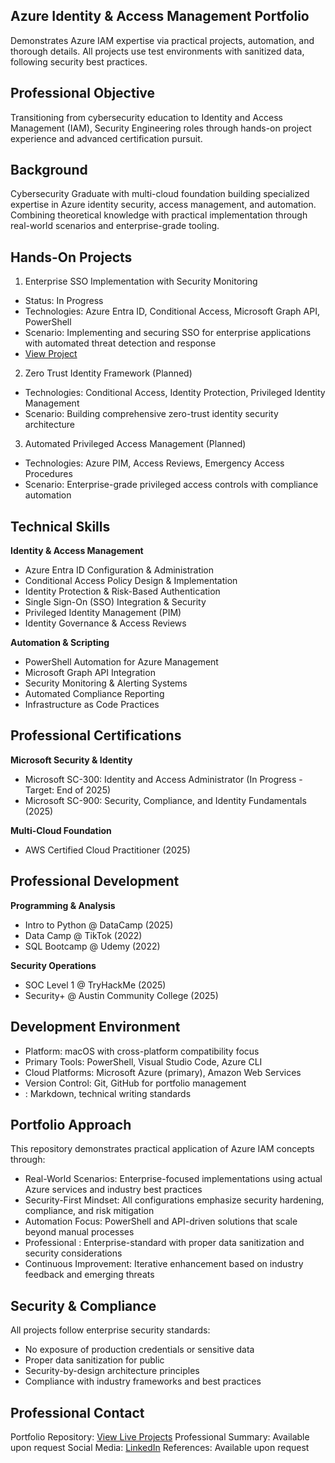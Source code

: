 ## Azure Identity & Access Management Portfolio
Demonstrates Azure IAM expertise via practical projects, automation, and thorough details. All projects use test environments with sanitized data, following security best practices.

## Professional Objective
Transitioning from cybersecurity education to Identity and Access Management (IAM), Security Engineering roles through hands-on project experience and advanced certification pursuit.

## Background
Cybersecurity Graduate with multi-cloud foundation building specialized expertise in Azure identity security, access management, and automation. Combining theoretical knowledge with practical implementation through real-world scenarios and enterprise-grade tooling.

## Hands-On Projects
1. Enterprise SSO Implementation with Security Monitoring
- Status: In Progress
- Technologies: Azure Entra ID, Conditional Access, Microsoft Graph API, PowerShell
- Scenario: Implementing and securing SSO for enterprise applications with automated threat detection and response
- [View Project](./projects/01-enterprise-sso/)

2. Zero Trust Identity Framework (Planned)
- Technologies: Conditional Access, Identity Protection, Privileged Identity Management
- Scenario: Building comprehensive zero-trust identity security architecture

3. Automated Privileged Access Management (Planned)
- Technologies: Azure PIM, Access Reviews, Emergency Access Procedures
- Scenario: Enterprise-grade privileged access controls with compliance automation

## Technical Skills
**Identity & Access Management**
- Azure Entra ID Configuration & Administration
- Conditional Access Policy Design & Implementation
- Identity Protection & Risk-Based Authentication
- Single Sign-On (SSO) Integration & Security
- Privileged Identity Management (PIM)
- Identity Governance & Access Reviews

**Automation & Scripting**
- PowerShell Automation for Azure Management
- Microsoft Graph API Integration
- Security Monitoring & Alerting Systems
- Automated Compliance Reporting
- Infrastructure as Code Practices
  
## Professional Certifications
**Microsoft Security & Identity**
- Microsoft SC-300: Identity and Access Administrator (In Progress - Target: End of 2025)
- Microsoft SC-900: Security, Compliance, and Identity Fundamentals (2025)

**Multi-Cloud Foundation**
- AWS Certified Cloud Practitioner (2025)

## Professional Development
**Programming & Analysis**
- Intro to Python @ DataCamp (2025)
- Data Camp @ TikTok (2022)
- SQL Bootcamp @ Udemy (2022)
  
**Security Operations**
- SOC Level 1 @ TryHackMe (2025)
- Security+ @ Austin Community College (2025)

## Development Environment
- Platform: macOS with cross-platform compatibility focus
- Primary Tools: PowerShell, Visual Studio Code, Azure CLI
- Cloud Platforms: Microsoft Azure (primary), Amazon Web Services
- Version Control: Git, GitHub for portfolio management
- : Markdown, technical writing standards

## Portfolio Approach
This repository demonstrates practical application of Azure IAM concepts through:

- Real-World Scenarios: Enterprise-focused implementations using actual Azure services and industry best practices
- Security-First Mindset: All configurations emphasize security hardening, compliance, and risk mitigation
- Automation Focus: PowerShell and API-driven solutions that scale beyond manual processes
- Professional : Enterprise-standard  with proper data sanitization and security considerations
- Continuous Improvement: Iterative enhancement based on industry feedback and emerging threats

## Security & Compliance
All projects follow enterprise security standards:

- No exposure of production credentials or sensitive data
- Proper data sanitization for public 
- Security-by-design architecture principles
- Compliance with industry frameworks and best practices
  
## Professional Contact
Portfolio Repository: [View Live Projects](https://github.com/cama17/azure-iam-portfolio)
Professional Summary: Available upon request
Social Media: [LinkedIn](https://www.linkedin.com/in/mcguinnesscraig/)
References: Available upon request
